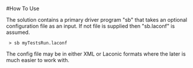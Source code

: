 #How To Use

The solution contains a primary driver program "sb" that takes an optional configuration file as an input. 
If not file is supplied then "sb.laconf" is assumed.

```
 > sb myTestsRun.laconf
``` 

The config file may be in either XML or Laconic formats where the later is much easier to work with.
